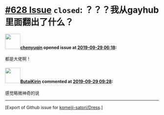 # [\#628 Issue](https://github.com/komeiji-satori/Dress/issues/628) `closed`: ？？？我从gayhub里面翻出了什么？

#### <img src="https://avatars.githubusercontent.com/u/19607187?u=7e6197d0911ae6fc824804ffad3c25c4838c8763&v=4" width="50">[chenyuqin](https://github.com/chenyuqin) opened issue at [2019-09-29 06:18](https://github.com/komeiji-satori/Dress/issues/628):

都是大佬啊！

#### <img src="https://avatars.githubusercontent.com/u/22572927?u=14144698ebc341f9fe262c467b2756d8830b9dc4&v=4" width="50">[ButaiKirin](https://github.com/ButaiKirin) commented at [2019-09-29 09:28](https://github.com/komeiji-satori/Dress/issues/628#issuecomment-536273966):

感觉略微神奇的说


-------------------------------------------------------------------------------



[Export of Github issue for [komeiji-satori/Dress](https://github.com/komeiji-satori/Dress).]

